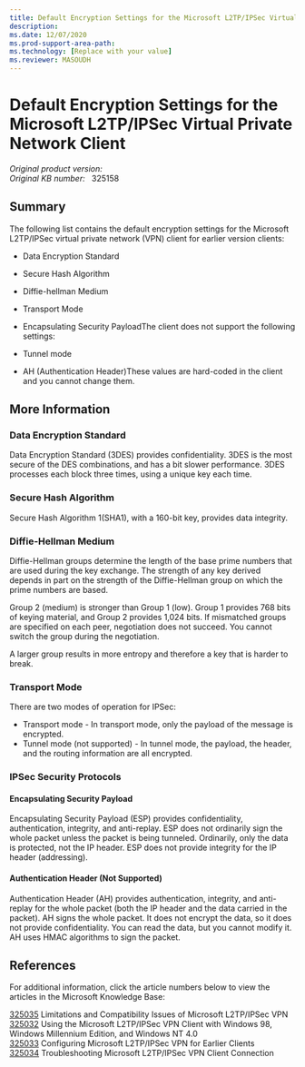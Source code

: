 ```yaml
---
title: Default Encryption Settings for the Microsoft L2TP/IPSec Virtual Private Network Client
description: 
ms.date: 12/07/2020
ms.prod-support-area-path: 
ms.technology: [Replace with your value]
ms.reviewer: MASOUDH
---
```

# Default Encryption Settings for the Microsoft L2TP/IPSec Virtual Private Network Client

_Original product version:_ &nbsp;   
_Original KB number:_ &nbsp; 325158

## Summary

The following list contains the default encryption settings for the Microsoft L2TP/IPSec virtual private network (VPN) client for earlier version clients:


- Data Encryption Standard
- Secure Hash Algorithm
- Diffie-hellman Medium
- Transport Mode
- Encapsulating Security PayloadThe client does not support the following settings:


- Tunnel mode
- AH (Authentication Header)These values are hard-coded in the client and you cannot change them.

## More Information

### Data Encryption Standard

Data Encryption Standard (3DES) provides confidentiality. 3DES is the most secure of the DES combinations, and has a bit slower performance. 3DES processes each block three times, using a unique key each time.

### Secure Hash Algorithm

Secure Hash Algorithm 1(SHA1), with a 160-bit key, provides data integrity.

### Diffie-Hellman Medium

Diffie-Hellman groups determine the length of the base prime numbers that are used during the key exchange. The strength of any key derived depends in part on the strength of the Diffie-Hellman group on which the prime numbers are based.

Group 2 (medium) is stronger than Group 1 (low). Group 1 provides 768 bits of keying material, and Group 2 provides 1,024 bits. If mismatched groups are specified on each peer, negotiation does not succeed. You cannot switch the group during the negotiation.

A larger group results in more entropy and therefore a key that is harder to break.

### Transport Mode

There are two modes of operation for IPSec:


- Transport mode - In transport mode, only the payload of the message is encrypted.
- Tunnel mode (not supported) - In tunnel mode, the payload, the header, and the routing information are all encrypted.

### IPSec Security Protocols

#### Encapsulating Security Payload

Encapsulating Security Payload (ESP) provides confidentiality, authentication, integrity, and anti-replay. ESP does not ordinarily sign the whole packet unless the packet is being tunneled. Ordinarily, only the data is protected, not the IP header. ESP does not provide integrity for the IP header (addressing).

#### Authentication Header (Not Supported)

Authentication Header (AH) provides authentication, integrity, and anti-replay for the whole packet (both the IP header and the data carried in the packet). AH signs the whole packet. It does not encrypt the data, so it does not provide confidentiality. You can read the data, but you cannot modify it. AH uses HMAC algorithms to sign the packet.

## References

For additional information, click the article numbers below to view the articles in the Microsoft Knowledge Base:

[325035](/EN-US/help/325035) Limitations and Compatibility Issues of Microsoft L2TP/IPSec VPN  
 [325032](/EN-US/help/325032) Using the Microsoft L2TP/IPSec VPN Client with Windows 98, Windows Millennium Edition, and Windows NT 4.0  
 [325033](/EN-US/help/325033) Configuring Microsoft L2TP/IPSec VPN for Earlier Clients  
 [325034](/EN-US/help/325034) Troubleshooting Microsoft L2TP/IPSec VPN Client Connection
